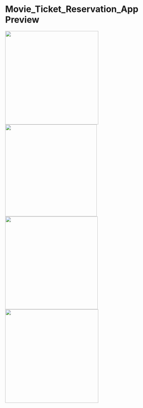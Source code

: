 # Movie_Ticket_Reservation_App Preview
<img src="https://github.com/user-attachments/assets/3c02ce8b-8345-4a27-86f0-c4587733c8d1" width="300">
<img src="https://github.com/user-attachments/assets/9cca9a2d-5a28-4e5d-b4ab-f63cf2045a34" width="295">
<img src="https://github.com/user-attachments/assets/9eef8b27-9ca9-45c9-8731-cec31a1b1b7e" width="298">
<img src="https://github.com/user-attachments/assets/5423cb11-ed25-41d3-832d-90fa2eba5cbd" width="300">
